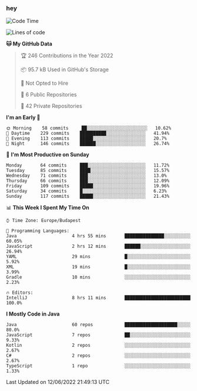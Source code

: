 ### hey

<!--START_SECTION:waka-->
![Code Time](http://img.shields.io/badge/Code%20Time-799%20hrs%209%20mins-blue)

![Lines of code](https://img.shields.io/badge/From%20Hello%20World%20I%27ve%20Written-507%20Thousand%20lines%20of%20code-blue)

**🐱 My GitHub Data** 

> 🏆 246 Contributions in the Year 2022
 > 
> 📦 95.7 kB Used in GitHub's Storage 
 > 
> 🚫 Not Opted to Hire
 > 
> 📜 6 Public Repositories 
 > 
> 🔑 42 Private Repositories  
 > 
**I'm an Early 🐤** 

```text
🌞 Morning    58 commits     ██░░░░░░░░░░░░░░░░░░░░░░░   10.62% 
🌆 Daytime    229 commits    ██████████░░░░░░░░░░░░░░░   41.94% 
🌃 Evening    113 commits    █████░░░░░░░░░░░░░░░░░░░░   20.7% 
🌙 Night      146 commits    ██████░░░░░░░░░░░░░░░░░░░   26.74%

```
📅 **I'm Most Productive on Sunday** 

```text
Monday       64 commits     ███░░░░░░░░░░░░░░░░░░░░░░   11.72% 
Tuesday      85 commits     ████░░░░░░░░░░░░░░░░░░░░░   15.57% 
Wednesday    71 commits     ███░░░░░░░░░░░░░░░░░░░░░░   13.0% 
Thursday     66 commits     ███░░░░░░░░░░░░░░░░░░░░░░   12.09% 
Friday       109 commits    █████░░░░░░░░░░░░░░░░░░░░   19.96% 
Saturday     34 commits     █░░░░░░░░░░░░░░░░░░░░░░░░   6.23% 
Sunday       117 commits    █████░░░░░░░░░░░░░░░░░░░░   21.43%

```


📊 **This Week I Spent My Time On** 

```text
⌚︎ Time Zone: Europe/Budapest

💬 Programming Languages: 
Java                     4 hrs 55 mins       ███████████████░░░░░░░░░░   60.05% 
JavaScript               2 hrs 12 mins       ██████░░░░░░░░░░░░░░░░░░░   26.94% 
YAML                     29 mins             █░░░░░░░░░░░░░░░░░░░░░░░░   5.92% 
XML                      19 mins             █░░░░░░░░░░░░░░░░░░░░░░░░   3.99% 
Gradle                   10 mins             ░░░░░░░░░░░░░░░░░░░░░░░░░   2.23%

🔥 Editors: 
IntelliJ                 8 hrs 11 mins       █████████████████████████   100.0%

```

**I Mostly Code in Java** 

```text
Java                     60 repos            ████████████████████░░░░░   80.0% 
JavaScript               7 repos             ██░░░░░░░░░░░░░░░░░░░░░░░   9.33% 
Kotlin                   2 repos             ░░░░░░░░░░░░░░░░░░░░░░░░░   2.67% 
C#                       2 repos             ░░░░░░░░░░░░░░░░░░░░░░░░░   2.67% 
TypeScript               1 repo              ░░░░░░░░░░░░░░░░░░░░░░░░░   1.33%

```



 Last Updated on 12/06/2022 21:49:13 UTC
<!--END_SECTION:waka-->

